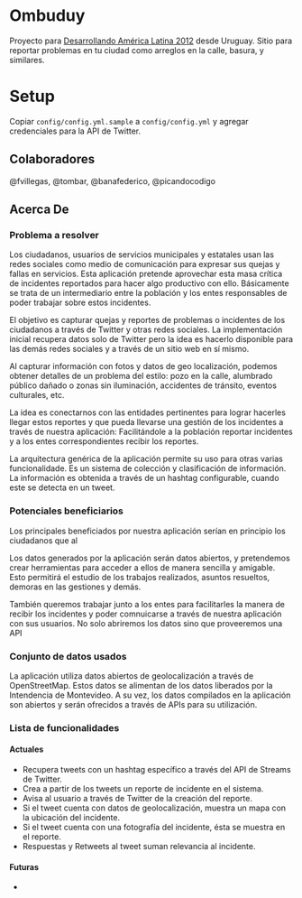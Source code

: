 Ombuduy
=======

Proyecto para [Desarrollando América Latina 2012](http://2012.desarrollandoamerica.org/) desde Uruguay. Sitio para reportar problemas en tu ciudad como arreglos en la calle, basura, y similares.

# Setup
Copiar `config/config.yml.sample` a `config/config.yml` y agregar credenciales para la API de Twitter.

## Colaboradores
@fvillegas, @tombar, @banafederico, @picandocodigo

## Acerca De

### Problema a resolver

Los ciudadanos, usuarios de servicios municipales y estatales usan las redes sociales como medio de comunicación para expresar sus quejas y fallas en servicios. Esta aplicación pretende aprovechar esta masa crítica de incidentes reportados para hacer algo productivo con ello. Básicamente se trata de un intermediario entre la población y los entes responsables de poder trabajar sobre estos incidentes.

El objetivo es capturar quejas y reportes de problemas o incidentes de los ciudadanos a través de Twitter y otras redes sociales. La implementación inicial recupera datos solo de Twitter pero la idea es hacerlo disponible para las demás redes sociales y a través de un sitio web en sí mismo. 

Al capturar información con fotos y datos de geo localización, podemos obtener detalles de un problema del estilo: pozo en la calle, alumbrado público dañado o zonas sin iluminación, accidentes de tránsito, eventos culturales, etc.

La idea es conectarnos con las entidades pertinentes para lograr hacerles llegar estos reportes y que pueda llevarse una gestión de los incidentes a través de nuestra aplicación: Facilitándole a la población reportar incidentes y a los entes correspondientes recibir los reportes.

La arquitectura genérica de la aplicación permite su uso para otras varias funcionalidade. Es un sistema de colección y clasificación de información. La información es obtenida a través de un hashtag configurable, cuando este se detecta en un tweet.

### Potenciales beneficiarios

Los principales beneficiados por nuestra aplicación serían en principio los ciudadanos que al 

Los datos generados por la aplicación serán datos abiertos, y pretendemos crear herramientas para acceder a ellos de manera sencilla y amigable. Esto permitirá el estudio de los trabajos realizados, asuntos resueltos, demoras en las gestiones y demás.

También queremos trabajar junto a los entes para facilitarles la manera de recibir los incidentes y poder comnuicarse a través de nuestra aplicación con sus usuarios. No solo abriremos los datos sino que proveeremos una API

### Conjunto de datos usados

La aplicación utiliza datos abiertos de geolocalización a través de OpenStreetMap. Estos datos se alimentan de los datos liberados por la Intendencia de Montevideo. A su vez, los datos compilados en la aplicación son abiertos y serán ofrecidos a través de APIs para su utilización.

### Lista de funcionalidades

#### Actuales

 * Recupera tweets con un hashtag específico a través del API de Streams de Twitter.
 * Crea a partir de los tweets un reporte de incidente en el sistema.
 * Avisa al usuario a través de Twitter de la creación del reporte.
 * Si el tweet cuenta con datos de geolocalización, muestra un mapa con la ubicación del incidente.
 * Si el tweet cuenta con una fotografía del incidente, ésta se muestra en el reporte.
 * Respuestas y Retweets al tweet suman relevancia al incidente.

#### Futuras

 *
